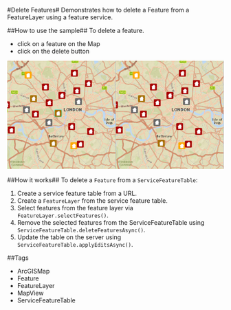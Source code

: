 #Delete Features#
Demonstrates how to delete a Feature from a FeatureLayer using a feature service. 

##How to use the sample##
To delete a feature.
  - click on a feature on the Map
  - click on the delete button

![](DeleteFeatures.png)

##How it works##
To delete a `Feature` from a `ServiceFeatureTable`:

1. Create a service feature table from a URL.
2. Create a `FeatureLayer` from the service feature table.
3. Select features from the feature layer via `FeatureLayer.selectFeatures()`.
4. Remove the selected features from the ServiceFeatureTable using `ServiceFeatureTable.deleteFeaturesAsync()`.
5. Update the table on the server using `ServiceFeatureTable.applyEditsAsync()`.

##Tags
- ArcGISMap
- Feature
- FeatureLayer
- MapView
- ServiceFeatureTable
